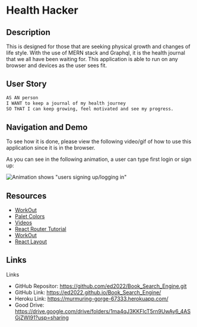 # Health Hacker

## Description 

This is designed for those that are seeking physical growth and changes of life style. With the use of MERN stack and Graphql, it is the health journal that we all have been waiting for. This application is able to run on any browser and devices as the user sees fit. 

## User Story

```md
AS AN person 
I WANT to keep a journal of my health journey
SO THAT I can keep growing, feel motivated and see my progress. 
```

## Navigation and Demo

To see how it is done, please view the following video/gif of how to use this application since it is in the browser.

As you can see in the following animation, a user can type first login or sign up:

![Animation shows "users signing up/logging in"](./Assets/screen1)

## Resources 
- [WorkOut](https://www.healthline.com/nutrition/workout-routine-for-men#home-exercises)
- [Palet Colors](https://visme.co/blog/website-color-schemes/)
- [Videos](https://mixkit.co/free-stock-video/health/)
- [React Router Tutorial](https://www.codingame.com/playgrounds/6517/react-router-tutorial)
- [WorkOut](https://www.healthline.com/nutrition/workout-routine-for-men#home-exercises)
- [React Layout](https://www.youtube.com/watch?v=I2UBjN5ER4s&t=2235s)

## Links
Links
- GitHub Repositor: https://github.com/ed2022/Book_Search_Engine.git
- GitHub Link: https://ed2022.github.io/Book_Search_Engine/
- Heroku Link: https://murmuring-gorge-67333.herokuapp.com/ 
- Good Drive: https://drive.google.com/drive/folders/1ma4qJ3KKFlcT5rn9UwAy6_4ASGjZWI91?usp=sharing